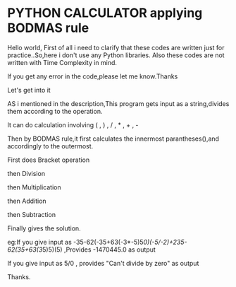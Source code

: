 # PYTHON CALCULATOR applying BODMAS rule
Hello world,
First of all i need to clarify that these codes are written just for practice..So,here i don't use any Python libraries.
Also these codes are not written with Time Complexity in mind.

If you get any error in the code,please let me know.Thanks

Let's get into it

AS i mentioned in the description,This program gets input as a string,divides them according to the operation.

It can do calculation involving (  ,  )  ,  /  ,  *  ,  +  ,  - 

Then by BODMAS rule,it first calculates the innermost parantheses(),and accordingly to the outermost.

First does Bracket operation

then Division

then Multiplication

then Addition

then Subtraction

Finally gives the solution.

eg:If you give input as -35-62(-35+63(-3*-5)5*0)(-5/-2)+235-62(35+63(3*5)5)(5) ,Provides -1470445.0 as output

   If you give input as 5/0 , provides "Can't divide by zero" as output 
   
 Thanks.
   
